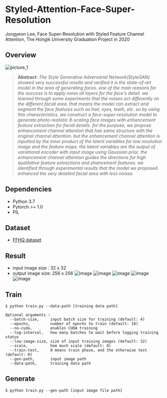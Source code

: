# Styled-Attention-Face-Super-Resolution
Jongyeon Lee, Face Super-Resolution with Styled Feature Channel Attention, The Hongik University Graduation Project in 2020 
## Overview
![picture_1](https://user-images.githubusercontent.com/36150943/82112414-ad2ce080-9787-11ea-8b7c-b99b84fa21ea.png)

> __Abstract__: _The Style Generative Adversarial Network(StyleGAN) showed very successful results and verified it is the state-of-art model in the area of generating faces. one of the main reasons for the success is to apply noise all layers for the face's detail. we learned through some experiments that the noises act differently on the different facial area. that means the model can extract and segment the face features such as hair, eyes, teeth, etc. so by using this characteristics, we construct a face-super-resolution model to generate photo-realistic 8-scaling face images with enhancement feature extraction for facial details. for the purpose, we propose enhancement channel attention that has same structure with the original channel attention. but the enhancement channel attention is inputted by the inner product of the latent variables for low resolution image and the feature maps. the latent variables are the output of variational encoder with input image using Gaussian prior. the enhancement channel attention guides the directions for high qualitative feature extractions and ehancement features. we identified through experimental results that the model we proposed enhanced the very detailed facial area with less noises._

## Dependencies
* Python 3.7
* Pytorch >= 1.0
* PIL

## Dataset
* [FFHQ dataset](https://github.com/NVlabs/ffhq-dataset)

## Result
* input image size : 32 x 32
* output image size: 256 x 256
![image](https://user-images.githubusercontent.com/36150943/82115529-4b2ba580-979e-11ea-95ef-c20f7a542c53.png)
![image](https://user-images.githubusercontent.com/36150943/82115446-c8a2e600-979d-11ea-8f7a-09a0a71c9d92.png)
![image](https://user-images.githubusercontent.com/36150943/82115447-cb054000-979d-11ea-91d6-d38fd7fe12a0.png)
![image](https://user-images.githubusercontent.com/36150943/82115455-d2c4e480-979d-11ea-94a4-067c13f28187.png)
![image](https://user-images.githubusercontent.com/36150943/82115458-d5273e80-979d-11ea-918a-e418b882e73c.png)

## Train
```
$ python train.py --data-path [training data path]

Optional arguments :
  --batch-size,     input batch size for training (default: 4)
  --epochs,         number of epochs to train (default: 10)
  --no-cuda,        enables CUDA training
  --log-interval,   how many batches to wait before logging training status
  --low-image-size, size of input training images (default: 32)
  --scale,          hom much scale (default: 8)
  --train-test,     0 means train phase, and the otherwise test (default: 0)
  --gen-path,       input image path
  --data-path,      training data path
```

## Generate
```
$ python train.py --gen-path [input image file path]
```
